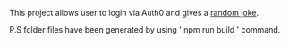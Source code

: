 This project allows user to login via Auth0 and gives a [random joke].

[random joke]:https://github.com/15Dkatz/official_joke_api

P.S folder files have been generated by using ' npm run build ' command. 
